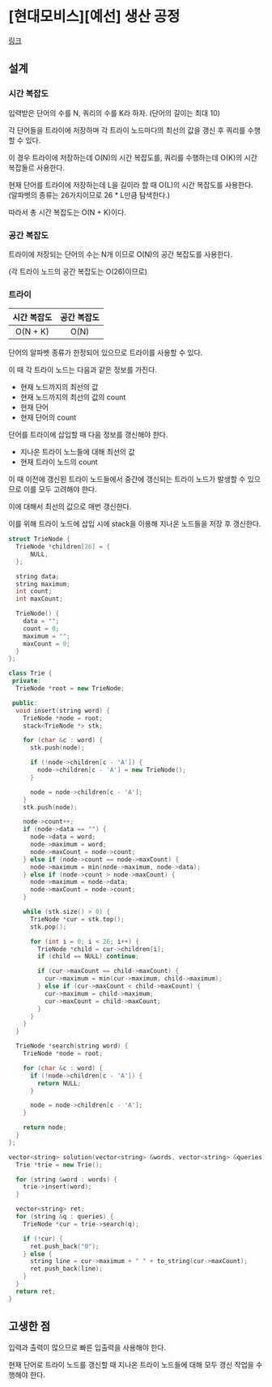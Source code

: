 # [현대모비스][예선] 생산 공정

[링크](https://level.goorm.io/exam/152117/%ED%98%84%EB%8C%80%EB%AA%A8%EB%B9%84%EC%8A%A4-%EC%98%88%EC%84%A0-%EC%83%9D%EC%82%B0-%EA%B3%B5%EC%A0%95/quiz/1)

## 설계

### 시간 복잡도

입력받은 단어의 수를 N, 쿼리의 수를 K라 하자. (단어의 길이는 최대 10)

각 단어들을 트라이에 저장하며 각 트라이 노드마다의 최선의 값을 갱신 후 쿼리를 수행할 수 있다.

이 경우 트라이에 저장하는데 O(N)의 시간 복잡도를, 쿼리를 수행하는데 O(K)의 시간 복잡돌르 사용한다.

현재 단어를 트라이에 저장하는데 L을 길이라 할 때 O(L)의 시간 복잡도를 사용한다. (알파벳의 종류는 26가지이므로 26 \* L만큼 탐색한다.)

따라서 총 시간 복잡도는 O(N + K)이다.

### 공간 복잡도

트라이에 저장되는 단어의 수는 N개 이므로 O(N)의 공간 복잡도를 사용한다.

(각 트라이 노드의 공간 복잡도는 O(26)이므로)

### 트라이

| 시간 복잡도 | 공간 복잡도 |
| :---------: | :---------: |
|  O(N + K)   |    O(N)     |

단어의 알파벳 종류가 한정되어 있으므로 트라이를 사용할 수 있다.

이 때 각 트라이 노드는 다음과 같은 정보를 가진다.

- 현재 노드까지의 최선의 값
- 현재 노드까지의 최선의 값의 count
- 현재 단어
- 현재 단어의 count

단어를 트라이에 삽입할 때 다음 정보를 갱신해야 한다.

- 지나온 트라이 노느들에 대해 최선의 값
- 현재 트라이 노드의 count

이 때 이전에 갱신된 트라이 노드들에서 중간에 갱신되는 트라이 노드가 발생할 수 있으므로 이를 모두 고려해야 한다.

이에 대해서 최선의 값으로 매번 갱신한다.

이를 위해 트라이 노드에 삽입 시에 stack을 이용해 지나온 노드들을 저장 후 갱신한다.

```cpp
struct TrieNode {
  TrieNode *children[26] = {
      NULL,
  };

  string data;
  string maximum;
  int count;
  int maxCount;

  TrieNode() {
    data = "";
    count = 0;
    maximum = "";
    maxCount = 0;
  }
};

class Trie {
 private:
  TrieNode *root = new TrieNode;

 public:
  void insert(string word) {
    TrieNode *node = root;
    stack<TrieNode *> stk;

    for (char &c : word) {
      stk.push(node);

      if (!node->children[c - 'A']) {
        node->children[c - 'A'] = new TrieNode();
      }

      node = node->children[c - 'A'];
    }
    stk.push(node);

    node->count++;
    if (node->data == "") {
      node->data = word;
      node->maximum = word;
      node->maxCount = node->count;
    } else if (node->count == node->maxCount) {
      node->maximum = min(node->maximum, node->data);
    } else if (node->count > node->maxCount) {
      node->maximum = node->data;
      node->maxCount = node->count;
    }

    while (stk.size() > 0) {
      TrieNode *cur = stk.top();
      stk.pop();

      for (int i = 0; i < 26; i++) {
        TrieNode *child = cur->children[i];
        if (child == NULL) continue;

        if (cur->maxCount == child->maxCount) {
          cur->maximum = min(cur->maximum, child->maximum);
        } else if (cur->maxCount < child->maxCount) {
          cur->maximum = child->maximum;
          cur->maxCount = child->maxCount;
        }
      }
    }
  }

  TrieNode *search(string word) {
    TrieNode *node = root;

    for (char &c : word) {
      if (!node->children[c - 'A']) {
        return NULL;
      }

      node = node->children[c - 'A'];
    }

    return node;
  }
};

vector<string> solution(vector<string> &words, vector<string> &queries) {
  Trie *trie = new Trie();

  for (string &word : words) {
    trie->insert(word);
  }

  vector<string> ret;
  for (string &q : queries) {
    TrieNode *cur = trie->search(q);

    if (!cur) {
      ret.push_back("0");
    } else {
      string line = cur->maximum + " " + to_string(cur->maxCount);
      ret.push_back(line);
    }
  }
  return ret;
}
```

## 고생한 점

입력과 출력이 많으므로 빠른 입출력을 사용해야 한다.

현재 단어로 트라이 노드를 갱신할 때 지나온 트라이 노드들에 대해 모두 갱신 작업을 수행해야 한다.

